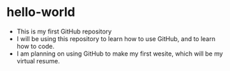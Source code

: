 # hello-world
* This is my first GitHub repository
* I will be using this repository to learn how to use GitHub, and to learn how to code. 
* I am planning on using GitHub to make my first wesite, which will be my virtual resume.
